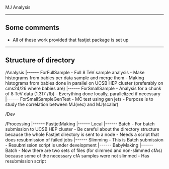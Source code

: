 MJ Analysis


-----------------------------
 Some comments
-----------------------------
* All of these work provided that fastjet package is set up 

-----------------------------
 Structure of directory 
-----------------------------

/Analysis
    |------ ForFullSample
        - Full 8 TeV sample analysis
        - Make histograms from babies per data sample and merge them 
        - Making histograms from babies done in parallel on UCSB HEP cluster
          (preferably on cms24/26 where babies are)
    |------ ForSmallSample
        - Analysis for a chunk of 8 TeV data (1.317 /fb)
        - Everything done locally, parallelized if necessary
    |------ ForSmallSampleGenTest
        - MC test using gen jets 
        - Purpose is to study the correlation between MJ(vec) and MJ(scalar)

/Dev 

/Processing
    |------ FastjetMaking
        |------ Local
        |------ Batch
            - For batch submission to UCSB HEP cluster
            - Be careful about the directory structure because the whole Fastjet
              directory is sent to a node
            - Needs a script that does resubmission of failed jobs
    |------ Slimming
        - This is Batch submission 
        - Resubmission script is under development 
    |------ BabyMaking
        |------ Batch
            - Now there are two sets of files (for slimmed and non-slimmed cfAs) 
              because some of the necessary cfA samples were not slimmed
            - Has resubmission script 

